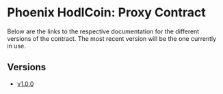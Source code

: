 # Phoenix HodlCoin: Proxy Contract
Below are the links to the respective documentation for the different versions of the contract. The most recent version will be the one currently in use.

## Versions
- [v1.0.0](v1/README.md)